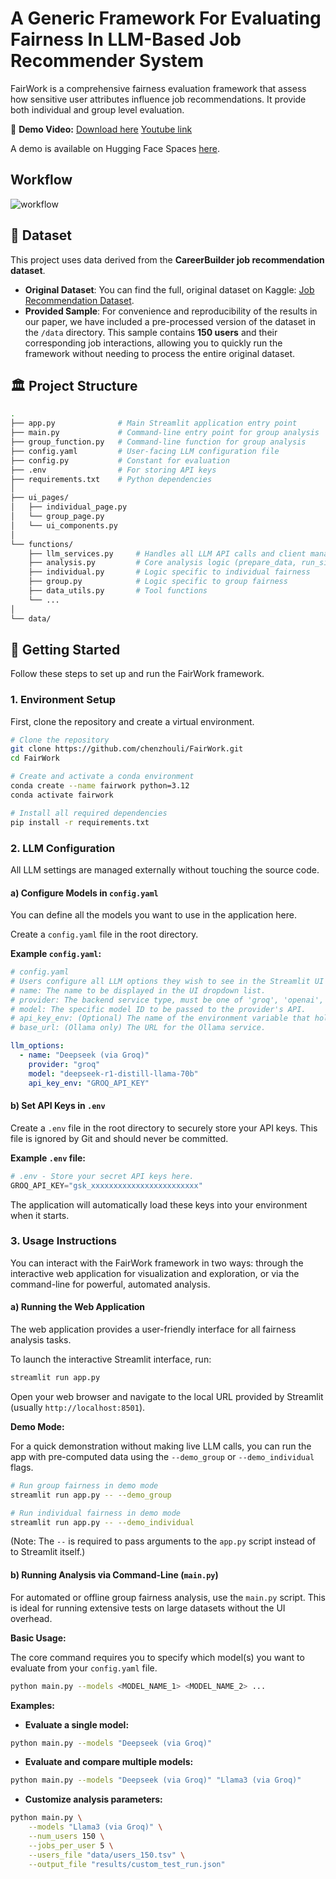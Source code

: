 # A Generic Framework For Evaluating Fairness In LLM-Based Job Recommender System

FairWork is a comprehensive fairness evaluation framework that assess how sensitive user attributes influence job recommendations. 
It provide both individual and group level evaluation.

🎥 **Demo Video:** [Download here](https://github.com/chenzhouli/FairWork/releases/download/v1.0/demovideo.mp4)  [Youtube link](https://youtu.be/7ovLIeH1shs)

A demo is available on Hugging Face Spaces [here](https://huggingface.co/spaces/chenzhouliiii/FairWork).

## Workflow
![workflow](https://github.com/user-attachments/assets/47705a67-e422-4be5-846e-d761df6ccc17)


## 💾 Dataset

This project uses data derived from the **CareerBuilder job recommendation dataset**.
-   **Original Dataset**: You can find the full, original dataset on Kaggle: [Job Recommendation Dataset](https://www.kaggle.com/competitions/job-recommendation/).
-   **Provided Sample**: For convenience and reproducibility of the results in our paper, we have included a pre-processed version of the dataset in the `/data` directory. This sample contains **150 users** and their corresponding job interactions, allowing you to quickly run the framework without needing to process the entire original dataset.


## 🏛️ Project Structure

```bash
.
├── app.py              # Main Streamlit application entry point
├── main.py             # Command-line entry point for group analysis
├── group_function.py   # Command-line function for group analysis
├── config.yaml         # User-facing LLM configuration file
├── config.py           # Constant for evaluation
├── .env                # For storing API keys
├── requirements.txt    # Python dependencies
│
├── ui_pages/
│   ├── individual_page.py
│   └── group_page.py
│   └── ui_components.py
│
└── functions/
    ├── llm_services.py     # Handles all LLM API calls and client management
    ├── analysis.py         # Core analysis logic (prepare_data, run_single_model)
    ├── individual.py       # Logic specific to individual fairness
    ├── group.py            # Logic specific to group fairness
    ├── data_utils.py       # Tool functions
    └── ...
│
└── data/
```

## 🚀 Getting Started

Follow these steps to set up and run the FairWork framework.

### 1. Environment Setup
First, clone the repository and create a virtual environment.

```bash
# Clone the repository
git clone https://github.com/chenzhouli/FairWork.git
cd FairWork

# Create and activate a conda environment
conda create --name fairwork python=3.12
conda activate fairwork

# Install all required dependencies
pip install -r requirements.txt
```

### 2. LLM Configuration

All LLM settings are managed externally without touching the source code.

#### a) Configure Models in `config.yaml`

You can define all the models you want to use in the application here.

Create a `config.yaml` file in the root directory.

**Example `config.yaml`:**
```yaml
# config.yaml
# Users configure all LLM options they wish to see in the Streamlit UI in this file.
# name: The name to be displayed in the UI dropdown list.
# provider: The backend service type, must be one of 'groq', 'openai', 'anthropic', 'ollama'.
# model: The specific model ID to be passed to the provider's API.
# api_key_env: (Optional) The name of the environment variable that holds the API key for this service.
# base_url: (Ollama only) The URL for the Ollama service.

llm_options:
  - name: "Deepseek (via Groq)"
    provider: "groq"
    model: "deepseek-r1-distill-llama-70b"
    api_key_env: "GROQ_API_KEY"
```

#### b) Set API Keys in `.env`

Create a `.env` file in the root directory to securely store your API keys. This file is ignored by Git and should never be committed.

**Example `.env` file:**

```python
# .env - Store your secret API keys here.
GROQ_API_KEY="gsk_xxxxxxxxxxxxxxxxxxxxxxxx"
```

The application will automatically load these keys into your environment when it starts.

### 3. Usage Instructions
You can interact with the FairWork framework in two ways: through the interactive web application for visualization and exploration, or via the command-line for powerful, automated analysis.

#### a) Running the Web Application

The web application provides a user-friendly interface for all fairness analysis tasks.

To launch the interactive Streamlit interface, run:

```bash
streamlit run app.py
```

Open your web browser and navigate to the local URL provided by Streamlit (usually `http://localhost:8501`).

**Demo Mode:**

For a quick demonstration without making live LLM calls, you can run the app with pre-computed data using the `--demo_group` or `--demo_individual` flags.

```bash
# Run group fairness in demo mode
streamlit run app.py -- --demo_group

# Run individual fairness in demo mode
streamlit run app.py -- --demo_individual
```

(Note: The `--` is required to pass arguments to the `app.py` script instead of to Streamlit itself.)

#### b) Running Analysis via Command-Line (`main.py`)

For automated or offline group fairness analysis, use the `main.py` script. This is ideal for running extensive tests on large datasets without the UI overhead.

**Basic Usage:**

The core command requires you to specify which model(s) you want to evaluate from your `config.yaml` file.

```bash
python main.py --models <MODEL_NAME_1> <MODEL_NAME_2> ...
```

**Examples:**

- **Evaluate a single model:**

```bash
python main.py --models "Deepseek (via Groq)"
```

- **Evaluate and compare multiple models:**

```bash
python main.py --models "Deepseek (via Groq)" "Llama3 (via Groq)"
```

- **Customize analysis parameters:**

```bash
python main.py \
    --models "Llama3 (via Groq)" \
    --num_users 150 \
    --jobs_per_user 5 \
    --users_file "data/users_150.tsv" \
    --output_file "results/custom_test_run.json"
```
